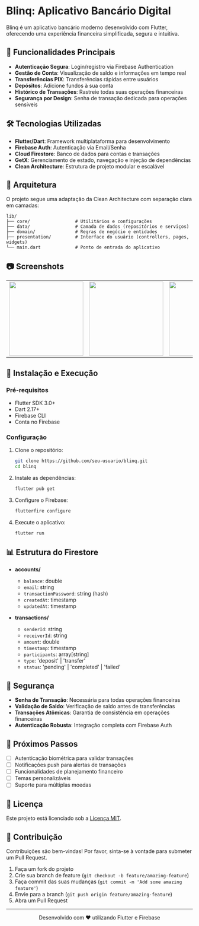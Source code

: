 # Blinq: Aplicativo Bancário Digital

Blinq é um aplicativo bancário moderno desenvolvido com Flutter, oferecendo uma experiência financeira simplificada, segura e intuitiva.

## 📱 Funcionalidades Principais

- **Autenticação Segura**: Login/registro via Firebase Authentication
- **Gestão de Conta**: Visualização de saldo e informações em tempo real
- **Transferências PIX**: Transferências rápidas entre usuários
- **Depósitos**: Adicione fundos à sua conta
- **Histórico de Transações**: Rastreie todas suas operações financeiras
- **Segurança por Design**: Senha de transação dedicada para operações sensíveis

## 🛠️ Tecnologias Utilizadas

- **Flutter/Dart**: Framework multiplataforma para desenvolvimento
- **Firebase Auth**: Autenticação via Email/Senha
- **Cloud Firestore**: Banco de dados para contas e transações
- **GetX**: Gerenciamento de estado, navegação e injeção de dependências
- **Clean Architecture**: Estrutura de projeto modular e escalável

## 📐 Arquitetura

O projeto segue uma adaptação da Clean Architecture com separação clara em camadas:

```
lib/
├── core/                 # Utilitários e configurações
├── data/                 # Camada de dados (repositórios e serviços)
├── domain/               # Regras de negócio e entidades
├── presentation/         # Interface do usuário (controllers, pages, widgets)
└── main.dart             # Ponto de entrada do aplicativo
```

## 📷 Screenshots

<table>
  <tr>
    <td><img src="docs/screenshots/login.png" width="200"/></td>
    <td><img src="docs/screenshots/home.png" width="200"/></td>
    <td><img src="docs/screenshots/transfer.png" width="200"/></td>
    <td><img src="docs/screenshots/history.png" width="200"/></td>
  </tr>
</table>

## 🚀 Instalação e Execução

### Pré-requisitos
- Flutter SDK 3.0+
- Dart 2.17+
- Firebase CLI
- Conta no Firebase

### Configuração

1. Clone o repositório:
   ```bash
   git clone https://github.com/seu-usuario/blinq.git
   cd blinq
   ```

2. Instale as dependências:
   ```bash
   flutter pub get
   ```

3. Configure o Firebase:
   ```bash
   flutterfire configure
   ```

4. Execute o aplicativo:
   ```bash
   flutter run
   ```

## 📊 Estrutura do Firestore

- **accounts/<userId>**
  - `balance`: double
  - `email`: string
  - `transactionPassword`: string (hash)
  - `createdAt`: timestamp
  - `updatedAt`: timestamp

- **transactions/**
  - `senderId`: string
  - `receiverId`: string
  - `amount`: double
  - `timestamp`: timestamp
  - `participants`: array[string]
  - `type`: 'deposit' | 'transfer'
  - `status`: 'pending' | 'completed' | 'failed'

## 🔐 Segurança

- **Senha de Transação**: Necessária para todas operações financeiras
- **Validação de Saldo**: Verificação de saldo antes de transferências
- **Transações Atômicas**: Garantia de consistência em operações financeiras
- **Autenticação Robusta**: Integração completa com Firebase Auth

## 🔮 Próximos Passos

- [ ] Autenticação biométrica para validar transações
- [ ] Notificações push para alertas de transações
- [ ] Funcionalidades de planejamento financeiro
- [ ] Temas personalizáveis
- [ ] Suporte para múltiplas moedas

## 📜 Licença

Este projeto está licenciado sob a [Licença MIT](LICENSE).

## 👥 Contribuição

Contribuições são bem-vindas! Por favor, sinta-se à vontade para submeter um Pull Request.

1. Faça um fork do projeto
2. Crie sua branch de feature (`git checkout -b feature/amazing-feature`)
3. Faça commit das suas mudanças (`git commit -m 'Add some amazing feature'`)
4. Envie para a branch (`git push origin feature/amazing-feature`)
5. Abra um Pull Request

---

<p align="center">
  Desenvolvido com ❤️ utilizando Flutter e Firebase
</p>
